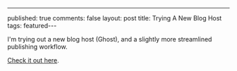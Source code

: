 ---
published: true
comments: false
layout: post
title: Trying A New Blog Host
tags: featured---

I'm trying out a new blog host (Ghost), and a slightly more streamlined publishing workflow. 

[Check it out here](http://tmadhavan.com).